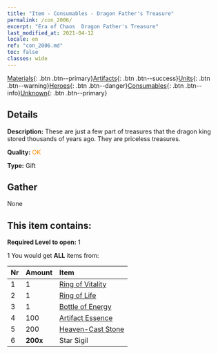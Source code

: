 ```yaml
---
title: "Item - Consumables - Dragon Father's Treasure"
permalink: /con_2006/
excerpt: "Era of Chaos  Dragon Father's Treasure"
last_modified_at: 2021-04-12
locale: en
ref: "con_2006.md"
toc: false
classes: wide
---
```

 [Materials](/Items/){: .btn .btn--primary}[Artifacts](/Items/Artifacts/){: .btn .btn--success}[Units](/Items/Units/){: .btn .btn--warning}[Heroes](/Items/Heroes/){: .btn .btn--danger}[Consumables](/Items/Consumables/){: .btn .btn--info}[Unknown](/Items/Unknown/){: .btn .btn--primary}

## Details
 **Description:** These are just a few part of treasures that the dragon king stored thousands of years ago. They are priceless treasures.

 **Quality:** <span style="color: #FF8C00">OK</span>

 **Type:** Gift

## Gather

  None

## This item contains:

 **Required Level to open:** 1

 1 You would get **ALL** items  from:

  | Nr | Amount |     Item    |
  |:---|:-------|:------------|
  | 1 | 1 | [Ring of Vitality](/Items/art_106/) | 
  | 2 | 1 | [Ring of Life](/Items/art_107/) | 
  | 3 | 1 | [Bottle of Energy](/Items/art_108/) | 
  | 4 | 100 | [Artifact Essence](/Items/con_761/) | 
  | 5 | 200 | [Heaven-Cast Stone](/Items/art_188/) | 
  | 6 |  **200x** | Star Sigil |  | 
